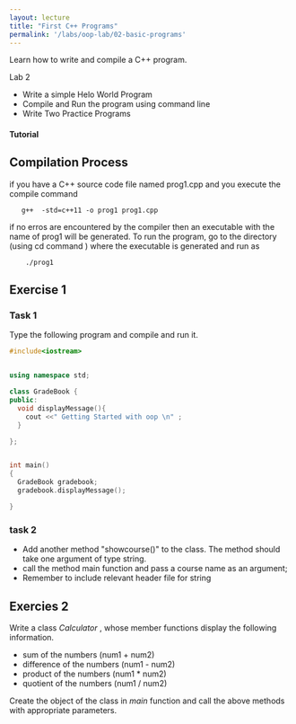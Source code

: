 ```yaml
---
layout: lecture
title: "First C++ Programs"
permalink: '/labs/oop-lab/02-basic-programs'
---
```


<p class="message">
  Learn how to write and compile a C++ program.
</p>

Lab 2

- Write a simple Helo World Program
- Compile and Run the program using command line
- Write Two Practice Programs

<h4>
	<span class="fa fa-code fa-lg main-list-item-icon"></span>
	Tutorial
</h4>

## Compilation Process


 if you have a C++ source code file named prog1.cpp and you execute the compile command
```
   g++  -std=c++11 -o prog1 prog1.cpp
```
if no erros are encountered by the compiler then an executable with the name of prog1 will be generated.
To run the program, go to the directory (using cd command ) where the executable is generated and run  as

```
    ./prog1

```

## Exercise 1

### Task 1
Type the following program and compile and run it.

```cpp
#include<iostream>


using namespace std;

class GradeBook {
public:
  void displayMessage(){
    cout <<" Getting Started with oop \n" ;
  }

};


int main()
{
  GradeBook gradebook;
  gradebook.displayMessage();

}

```


### task 2
- Add another method  "showcourse()"  to the class. The method should take one argument of type string.
- call the method main function and pass a course name as an argument;
- Remember to include relevant header file for string

## Exercies 2

 Write a class *Calculator* , whose member functions display the following
 information.

 - sum of the numbers            (num1 + num2)
 - difference of the numbers     (num1 - num2)
 - product of the numbers        (num1 * num2)
 - quotient of the numbers       (num1 / num2)


Create the object of the class in *main* function and call the above methods with appropriate parameters.
